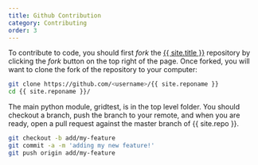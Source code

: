 ```yaml
---
title: Github Contribution
category: Contributing
order: 3
---
```


To contribute to code, you should first *fork* the <a href="https://www.github.com/{{ site.repo }}" target="_blank">{{ site.title }}</a> repository by clicking the *fork* button on the top right of the page. Once forked, you will want to clone the fork of the repository to your computer:

```bash
git clone https://github.com/<username>/{{ site.reponame }}
cd {{ site.reponame }}/
```

The main python module, gridtest, is in the top level folder. You should checkout a branch,
push the branch to your remote, and when you are ready, open a pull request against
the master branch of {{ site.repo }}.

```bash
git checkout -b add/my-feature
git commit -a -m 'adding my new feature!'
git push origin add/my-feature
```
